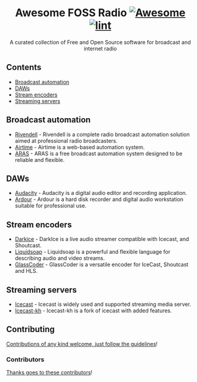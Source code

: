 <!--lint disable awesome-git-repo-age-->

<div align="center">

<!-- title -->

<!--lint ignore no-dead-urls-->

# Awesome FOSS Radio [![Awesome](https://awesome.re/badge.svg)](https://awesome.re) [![lint](https://github.com/EnergeticRadio/Awesome-FOSS-Radio/actions/workflows/lint.yaml/badge.svg)](https://github.com/EnergeticRadio/Awesome-FOSS-Radio/actions/workflows/lint.yaml)

<!-- subtitle -->

A curated collection of Free and Open Source software for broadcast and internet radio

</div>

<!-- TOC -->

## Contents

- [Broadcast automation](#Broadcast-automation)
- [DAWs](#DAWs)
- [Stream encoders](#Stream-encoders)
- [Streaming servers](#Streaming-servers)

<!-- START content -->

## Broadcast automation

- [Rivendell](http://rivendellaudio.org/) - Rivendell is a complete radio broadcast automation solution aimed at professional radio broadcasters.
- [Airtime](https://github.com/sourcefabric/airtime) - Airtime is a web-based automation system.
- [ARAS](https://aras.sourceforge.io/) - ARAS is a free broadcast automation system designed to be reliable and flexible.

## DAWs

- [Audacity](https://www.audacityteam.org/) - Audacity is a digital audio editor and recording application.
- [Ardour](https://www.ardour.org/) - Ardour is a hard disk recorder and digital audio workstation suitable for professional use.

## Stream encoders

- [Darkice](http://www.darkice.org/) - DarkIce is a live audio streamer compatible with Icecast, and Shoutcast.
- [Liquidsoap](https://www.liquidsoap.info/) - Liquidsoap is a powerful and flexible language for describing audio and video streams.
- [GlassCoder](https://github.com/ElvishArtisan/GlassCoder) - GlassCoder is a versatile encoder for IceCast, Shoutcast and HLS.

## Streaming servers
- [Icecast](https://icecast.org/) - Icecast is widely used and supported streaming media server.
- [Icecast-kh](https://karlheyes.github.io/) - Icecast-kh is a fork of icecast with added features.

<!-- END content -->

## Contributing

[Contributions of any kind welcome, just follow the guidelines](contributing.md)!

### Contributors

[Thanks goes to these contributors](https://github.com/EnergeticRadio/Awesome-FOSS-Radio/graphs/contributors)!
